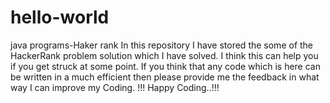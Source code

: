 # hello-world
java programs-Haker rank
In this repository I have stored the some of the HackerRank problem solution which I have solved. 
I think this can help you if you get struck at some point. 
If you think that any code which is here can be written in a much efficient then please provide me the feedback in what way I can improve my Coding.
                       !!! Happy Coding..!!!

